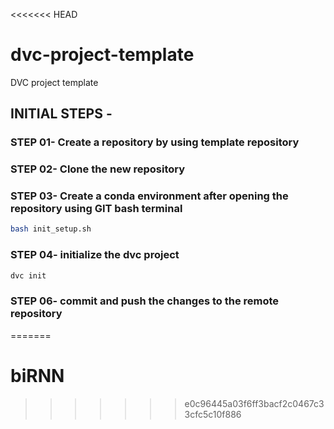 <<<<<<< HEAD
# dvc-project-template
DVC project template

## INITIAL STEPS -

### STEP 01- Create a repository by using template repository

### STEP 02- Clone the new repository

### STEP 03- Create a conda environment after opening the repository using GIT bash terminal

```bash
bash init_setup.sh
```
### STEP 04- initialize the dvc project
```bash
dvc init
```

### STEP 06- commit and push the changes to the remote repository
=======
# biRNN
>>>>>>> e0c96445a03f6ff3bacf2c0467c33cfc5c10f886

